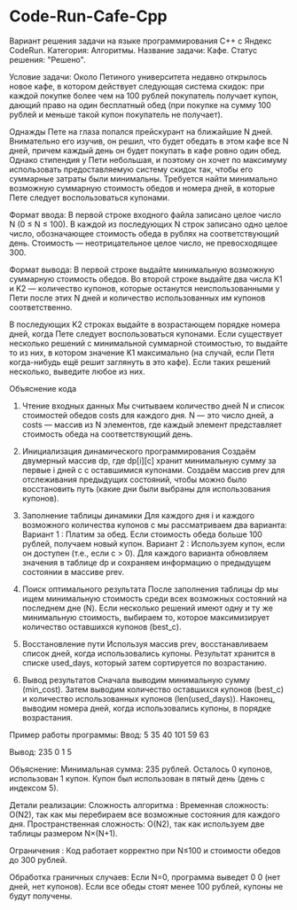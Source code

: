 # Code-Run-Cafe-Cpp
Вариант решения задачи на языке программирования C++ с Яндекс CodeRun.
Категория: Алгоритмы.
Название задачи: Кафе.
Статус решения: "Решено".

Условие задачи:
Около Петиного университета недавно открылось новое кафе, в котором действует следующая система скидок: при каждой покупке более чем на 100 рублей покупатель получает купон, дающий право на один бесплатный обед (при покупке на сумму 100 рублей и меньше такой купон покупатель не получает).

Однажды Пете на глаза попался прейскурант на ближайшие N дней. Внимательно его изучив, он решил, что будет обедать в этом кафе все N дней, причем каждый день он будет покупать в кафе ровно один обед. Однако стипендия у Пети небольшая, и поэтому он хочет по максимуму использовать предоставляемую систему скидок так, чтобы его суммарные затраты были минимальны. Требуется найти минимально возможную суммарную стоимость обедов и номера дней, в которые Пете следует воспользоваться купонами.

Формат ввода:
В первой строке входного файла записано целое число N (0 ≤ N ≤ 100). В каждой из последующих N строк записано одно целое число, обозначающее стоимость обеда в рублях на соответствующий день. Стоимость — неотрицательное целое число, не превосходящее 300.

Формат вывода:
В первой строке выдайте минимальную возможную суммарную стоимость обедов. Во второй строке выдайте два числа K1​ и K2​ — количество купонов, которые останутся неиспользованными у Пети после этих N дней и количество использованных им купонов соответственно.

В последующих K2​ строках выдайте в возрастающем порядке номера дней, когда Пете следует воспользоваться купонами. Если существует несколько решений с минимальной суммарной стоимостью, то выдайте то из них, в котором значение K1​ максимально (на случай, если Петя когда-нибудь ещё решит заглянуть в это кафе). Если таких решений несколько, выведите любое из них.

Объяснение кода

1. Чтение входных данных
Мы считываем количество дней N и список стоимостей обедов costs для каждого дня.
N — это число дней, а costs — массив из N элементов, где каждый элемент представляет стоимость обеда на соответствующий день.

2. Инициализация динамического программирования
Создаём двумерный массив dp, где dp[i][c] хранит минимальную сумму за первые i дней с c оставшимися купонами.
Создаём массив prev для отслеживания предыдущих состояний, чтобы можно было восстановить путь (какие дни были выбраны для использования купонов).

3. Заполнение таблицы динамики
Для каждого дня i и каждого возможного количества купонов c мы рассматриваем два варианта:
Вариант 1 : Платим за обед. Если стоимость обеда больше 100 рублей, получаем новый купон.
Вариант 2 : Используем купон, если он доступен (т.е., если c > 0).
Для каждого варианта обновляем значения в таблице dp и сохраняем информацию о предыдущем состоянии в массиве prev.

4. Поиск оптимального результата
После заполнения таблицы dp мы ищем минимальную стоимость среди всех возможных состояний на последнем дне (N).
Если несколько решений имеют одну и ту же минимальную стоимость, выбираем то, которое максимизирует количество оставшихся купонов (best_c).

5. Восстановление пути
Используя массив prev, восстанавливаем список дней, когда использовались купоны.
Результат хранится в списке used_days, который затем сортируется по возрастанию.

6. Вывод результатов
Сначала выводим минимальную сумму (min_cost).
Затем выводим количество оставшихся купонов (best_c) и количество использованных купонов (len(used_days)).
Наконец, выводим номера дней, когда использовались купоны, в порядке возрастания.

Пример работы программы:
Ввод:
5
35
40
101
59
63

Вывод:
235
0 1
5

Объяснение:
Минимальная сумма: 235 рублей.
Осталось 0 купонов, использован 1 купон.
Купон был использован в пятый день (день с индексом 5).

Детали реализации:
Сложность алгоритма :
Временная сложность: O(N2), так как мы перебираем все возможные состояния для каждого дня.
Пространственная сложность: O(N2), так как используем две таблицы размером N×(N+1).

Ограничения :
Код работает корректно при N≤100 и стоимости обедов до 300 рублей.

Обработка граничных случаев:
Если N=0, программа выведет 0 0 (нет дней, нет купонов).
Если все обеды стоят менее 100 рублей, купоны не будут получены.
